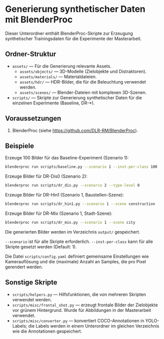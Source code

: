 
Generierung synthetischer Daten mit BlenderProc
=========================================================

Dieser Unterordner enthält BlenderProc-Skripte zur Erzeugung synthetischer Trainingsdaten für die Experimente der Masterarbeit.

Ordner-Struktur
------------------------------------
- `assets/` — Für die Generierung relevante Assets.
    - `assets/objects/` — 3D-Modelle (Zielobjekte und Distraktoren).
    - `assets/materials/` — Materialdateien.
    - `assets/hdr/` — HDR-Bilder, die für die Beleuchtung verwendet werden.
    - `assets/scenes/` — Blender-Dateien mit komplexen 3D-Szenen.
- `scripts/` — Skripte zur Generierung synthetischer Daten für die einzelnen Experimente (Baseline, DR-*).

Voraussetzungen
-------------
1. BlenderProc (siehe https://github.com/DLR-RM/BlenderProc).

Beispiele
----------------------
Erzeuge 100 Bilder für das Baseline-Experiment (Szenario 1):

```bash
blenderproc run scripts/baseline.py --scenario 1 --inst-per-class 100
```

Erzeuge Bilder für DR-Dis0 (Szenario 2):
```bash
blenderproc run scripts/dr_dis.py --scenario 2 --type-level 0
```

Erzeuge Bilder für DR-Hin1 (Szenario 1, Baustellen-Szene):
```bash
blenderproc run scripts/dr_hin1.py --scenario 1 --scene construction
```

Erzeuge Bilder für DR-Mix (Szenario 1, Stadt-Szene):
```bash
blenderproc run scripts/dr_mix.py --scenario 1 --scene city
```

Die generierten Bilder werden im Verzeichnis `output/` gespeichert.

`--scenario` ist für alle Skripte erforderlich. `--inst-per-class` kann für alle Skripte gesetzt werden (Default: 1).

Die Datei `scripts/config.yaml` definiert gemeinsame Einstellungen wie Kamerauflösung und die (maximale) Anzahl an Samples, die pro Pixel gerendert werden.

Sonstige Skripte
-----------
- `scripts/helpers.py` — Hilfsfunktionen, die von mehreren Skripten verwendet werden.
- `scripts/misc/frontal_shot.py` — erzeugt frontale Bilder der Zielobjekte vor grünem Hintergrund. Wurde für Abbildungen in der Masterarbeit verwendet.
- `scripts/misc/converter.py` — konvertiert COCO-Annotationen in YOLO-Labels; die Labels werden in einem Unterordner im gleichen Verzeichnis wie die Annotationen gespeichert.